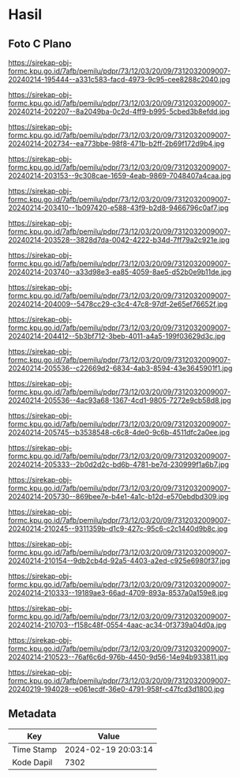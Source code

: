 # Hasil

## Foto C Plano

https://sirekap-obj-formc.kpu.go.id/7afb/pemilu/pdpr/73/12/03/20/09/7312032009007-20240214-195444--a331c583-facd-4973-9c95-cee8288c2040.jpg

https://sirekap-obj-formc.kpu.go.id/7afb/pemilu/pdpr/73/12/03/20/09/7312032009007-20240214-202207--8a2049ba-0c2d-4ff9-b995-5cbed3b8efdd.jpg

https://sirekap-obj-formc.kpu.go.id/7afb/pemilu/pdpr/73/12/03/20/09/7312032009007-20240214-202734--ea773bbe-98f8-471b-b2ff-2b69f172d9b4.jpg

https://sirekap-obj-formc.kpu.go.id/7afb/pemilu/pdpr/73/12/03/20/09/7312032009007-20240214-203153--9c308cae-1659-4eab-9869-7048407a4caa.jpg

https://sirekap-obj-formc.kpu.go.id/7afb/pemilu/pdpr/73/12/03/20/09/7312032009007-20240214-203410--1b097420-e588-43f9-b2d8-9466796c0af7.jpg

https://sirekap-obj-formc.kpu.go.id/7afb/pemilu/pdpr/73/12/03/20/09/7312032009007-20240214-203528--3828d7da-0042-4222-b34d-7ff79a2c921e.jpg

https://sirekap-obj-formc.kpu.go.id/7afb/pemilu/pdpr/73/12/03/20/09/7312032009007-20240214-203740--a33d98e3-ea85-4059-8ae5-d52b0e9b11de.jpg

https://sirekap-obj-formc.kpu.go.id/7afb/pemilu/pdpr/73/12/03/20/09/7312032009007-20240214-204009--5478cc29-c3c4-47c8-97df-2e65ef76652f.jpg

https://sirekap-obj-formc.kpu.go.id/7afb/pemilu/pdpr/73/12/03/20/09/7312032009007-20240214-204412--5b3bf712-3beb-4011-a4a5-199f03629d3c.jpg

https://sirekap-obj-formc.kpu.go.id/7afb/pemilu/pdpr/73/12/03/20/09/7312032009007-20240214-205536--c22669d2-6834-4ab3-8594-43e3645901f1.jpg

https://sirekap-obj-formc.kpu.go.id/7afb/pemilu/pdpr/73/12/03/20/09/7312032009007-20240214-205536--4ac93a68-1367-4cd1-9805-7272e9cb58d8.jpg

https://sirekap-obj-formc.kpu.go.id/7afb/pemilu/pdpr/73/12/03/20/09/7312032009007-20240214-205745--b3538548-c6c8-4de0-9c6b-4511dfc2a0ee.jpg

https://sirekap-obj-formc.kpu.go.id/7afb/pemilu/pdpr/73/12/03/20/09/7312032009007-20240214-205333--2b0d2d2c-bd6b-4781-be7d-230999f1a6b7.jpg

https://sirekap-obj-formc.kpu.go.id/7afb/pemilu/pdpr/73/12/03/20/09/7312032009007-20240214-205730--869bee7e-b4e1-4a1c-b12d-e570ebdbd309.jpg

https://sirekap-obj-formc.kpu.go.id/7afb/pemilu/pdpr/73/12/03/20/09/7312032009007-20240214-210245--9311359b-d1c9-427c-95c6-c2c1440d9b8c.jpg

https://sirekap-obj-formc.kpu.go.id/7afb/pemilu/pdpr/73/12/03/20/09/7312032009007-20240214-210154--9db2cb4d-92a5-4403-a2ed-c925e6980f37.jpg

https://sirekap-obj-formc.kpu.go.id/7afb/pemilu/pdpr/73/12/03/20/09/7312032009007-20240214-210333--19189ae3-66ad-4709-893a-8537a0a159e8.jpg

https://sirekap-obj-formc.kpu.go.id/7afb/pemilu/pdpr/73/12/03/20/09/7312032009007-20240214-210703--f158c48f-0554-4aac-ac34-0f3739a04d0a.jpg

https://sirekap-obj-formc.kpu.go.id/7afb/pemilu/pdpr/73/12/03/20/09/7312032009007-20240214-210523--76af6c6d-976b-4450-9d56-14e94b933811.jpg

https://sirekap-obj-formc.kpu.go.id/7afb/pemilu/pdpr/73/12/03/20/09/7312032009007-20240219-194028--e061ecdf-36e0-4791-958f-c47fcd3d1800.jpg


## Metadata

| Key        | Value               |
| ---------- | ------------------- |
| Time Stamp | 2024-02-19 20:03:14 |
| Kode Dapil | 7302                |



